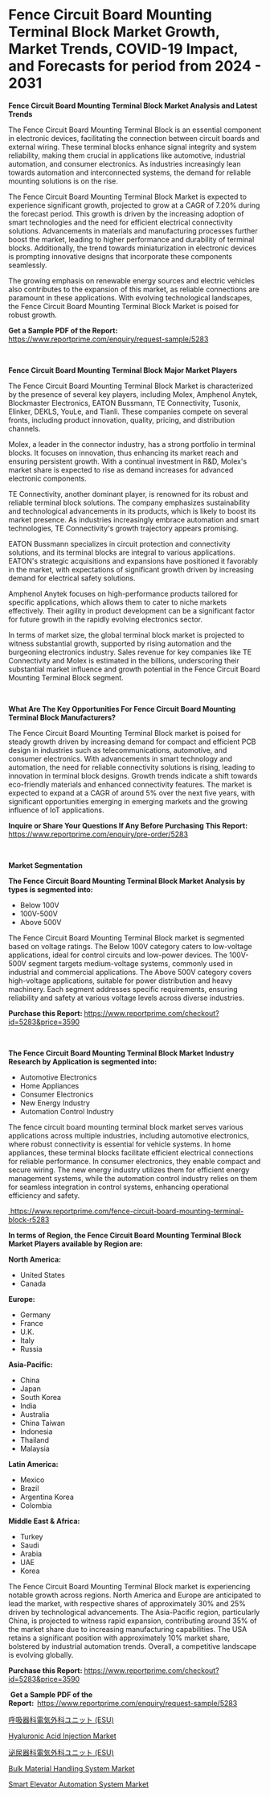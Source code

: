 <p><h1>Fence Circuit Board Mounting Terminal Block Market Growth, Market Trends, COVID-19 Impact, and Forecasts for period from 2024 - 2031</h1></p><p><strong>Fence Circuit Board Mounting Terminal Block Market Analysis and Latest Trends</strong></p>
<p><p>The Fence Circuit Board Mounting Terminal Block is an essential component in electronic devices, facilitating the connection between circuit boards and external wiring. These terminal blocks enhance signal integrity and system reliability, making them crucial in applications like automotive, industrial automation, and consumer electronics. As industries increasingly lean towards automation and interconnected systems, the demand for reliable mounting solutions is on the rise.</p><p>The Fence Circuit Board Mounting Terminal Block Market is expected to experience significant growth, projected to grow at a CAGR of 7.20% during the forecast period. This growth is driven by the increasing adoption of smart technologies and the need for efficient electrical connectivity solutions. Advancements in materials and manufacturing processes further boost the market, leading to higher performance and durability of terminal blocks. Additionally, the trend towards miniaturization in electronic devices is prompting innovative designs that incorporate these components seamlessly. </p><p>The growing emphasis on renewable energy sources and electric vehicles also contributes to the expansion of this market, as reliable connections are paramount in these applications. With evolving technological landscapes, the Fence Circuit Board Mounting Terminal Block Market is poised for robust growth.</p></p>
<p><strong>Get a Sample PDF of the Report:&nbsp;</strong> <a href="https://www.reportprime.com/enquiry/request-sample/5283">https://www.reportprime.com/enquiry/request-sample/5283</a></p>
<p>&nbsp;</p>
<p><strong>Fence Circuit Board Mounting Terminal Block Major Market Players</strong></p>
<p><p>The Fence Circuit Board Mounting Terminal Block Market is characterized by the presence of several key players, including Molex, Amphenol Anytek, Blockmaster Electronics, EATON Bussmann, TE Connectivity, Tusonix, Elinker, DEKLS, YouLe, and Tianli. These companies compete on several fronts, including product innovation, quality, pricing, and distribution channels.</p><p>Molex, a leader in the connector industry, has a strong portfolio in terminal blocks. It focuses on innovation, thus enhancing its market reach and ensuring persistent growth. With a continual investment in R&D, Molex's market share is expected to rise as demand increases for advanced electronic components.</p><p>TE Connectivity, another dominant player, is renowned for its robust and reliable terminal block solutions. The company emphasizes sustainability and technological advancements in its products, which is likely to boost its market presence. As industries increasingly embrace automation and smart technologies, TE Connectivity's growth trajectory appears promising.</p><p>EATON Bussmann specializes in circuit protection and connectivity solutions, and its terminal blocks are integral to various applications. EATON's strategic acquisitions and expansions have positioned it favorably in the market, with expectations of significant growth driven by increasing demand for electrical safety solutions.</p><p>Amphenol Anytek focuses on high-performance products tailored for specific applications, which allows them to cater to niche markets effectively. Their agility in product development can be a significant factor for future growth in the rapidly evolving electronics sector.</p><p>In terms of market size, the global terminal block market is projected to witness substantial growth, supported by rising automation and the burgeoning electronics industry. Sales revenue for key companies like TE Connectivity and Molex is estimated in the billions, underscoring their substantial market influence and growth potential in the Fence Circuit Board Mounting Terminal Block segment.</p></p>
<p>&nbsp;</p>
<p><strong>What Are The Key Opportunities For Fence Circuit Board Mounting Terminal Block Manufacturers?</strong></p>
<p><p>The Fence Circuit Board Mounting Terminal Block market is poised for steady growth driven by increasing demand for compact and efficient PCB design in industries such as telecommunications, automotive, and consumer electronics. With advancements in smart technology and automation, the need for reliable connectivity solutions is rising, leading to innovation in terminal block designs. Growth trends indicate a shift towards eco-friendly materials and enhanced connectivity features. The market is expected to expand at a CAGR of around 5% over the next five years, with significant opportunities emerging in emerging markets and the growing influence of IoT applications.</p></p>
<p><strong>Inquire or Share Your Questions If Any Before Purchasing This Report:</strong> <a href="https://www.reportprime.com/enquiry/pre-order/5283">https://www.reportprime.com/enquiry/pre-order/5283</a></p>
<p>&nbsp;</p>
<p><strong>Market Segmentation</strong></p>
<p><strong>The Fence Circuit Board Mounting Terminal Block Market Analysis by types is segmented into:</strong></p>
<p><ul><li>Below 100V</li><li>100V-500V</li><li>Above 500V</li></ul></p>
<p><p>The Fence Circuit Board Mounting Terminal Block market is segmented based on voltage ratings. The Below 100V category caters to low-voltage applications, ideal for control circuits and low-power devices. The 100V-500V segment targets medium-voltage systems, commonly used in industrial and commercial applications. The Above 500V category covers high-voltage applications, suitable for power distribution and heavy machinery. Each segment addresses specific requirements, ensuring reliability and safety at various voltage levels across diverse industries.</p></p>
<p><strong>Purchase this Report:&nbsp;</strong><a href="https://www.reportprime.com/checkout?id=5283&price=3590">https://www.reportprime.com/checkout?id=5283&price=3590</a></p>
<p>&nbsp;</p>
<p><strong>The Fence Circuit Board Mounting Terminal Block Market Industry Research by Application is segmented into:</strong></p>
<p><ul><li>Automotive Electronics</li><li>Home Appliances</li><li>Consumer Electronics</li><li>New Energy Industry</li><li>Automation Control Industry</li></ul></p>
<p><p>The fence circuit board mounting terminal block market serves various applications across multiple industries, including automotive electronics, where robust connectivity is essential for vehicle systems. In home appliances, these terminal blocks facilitate efficient electrical connections for reliable performance. In consumer electronics, they enable compact and secure wiring. The new energy industry utilizes them for efficient energy management systems, while the automation control industry relies on them for seamless integration in control systems, enhancing operational efficiency and safety.</p></p>
<p><a href="https://www.reportprime.com/fence-circuit-board-mounting-terminal-block-r5283">&nbsp;https://www.reportprime.com/fence-circuit-board-mounting-terminal-block-r5283</a></p>
<p><strong>In terms of Region, the Fence Circuit Board Mounting Terminal Block Market Players available by Region are:</strong></p>
<p>
    <p> <strong> North America: </strong>
        <ul>
            <li>United States</li>
            <li>Canada</li>
        </ul>
        </p> 
    <p> <strong> Europe: </strong>
        <ul>
            <li>Germany</li>
            <li>France</li>
            <li>U.K.</li>
            <li>Italy</li>
            <li>Russia</li>
        </ul>
        </p> 
    <p> <strong> Asia-Pacific: </strong>
        <ul>
            <li>China</li>
            <li>Japan</li>
            <li>South Korea</li>
            <li>India</li>
            <li>Australia</li>
            <li>China Taiwan</li>
            <li>Indonesia</li>
            <li>Thailand</li>
            <li>Malaysia</li>
        </ul>
        </p> 
    <p> <strong> Latin America: </strong>
        <ul>
            <li>Mexico</li>
            <li>Brazil</li>
            <li>Argentina Korea</li>
            <li>Colombia</li>
        </ul>
        </p> 
    <p> <strong> Middle East & Africa: </strong>
        <ul>
            <li>Turkey</li>
            <li>Saudi</li>
            <li>Arabia</li>
            <li>UAE</li>
            <li>Korea</li>
        </ul>
    </p>
    </p>
<p><p>The Fence Circuit Board Mounting Terminal Block market is experiencing notable growth across regions. North America and Europe are anticipated to lead the market, with respective shares of approximately 30% and 25% driven by technological advancements. The Asia-Pacific region, particularly China, is projected to witness rapid expansion, contributing around 35% of the market share due to increasing manufacturing capabilities. The USA retains a significant position with approximately 10% market share, bolstered by industrial automation trends. Overall, a competitive landscape is evolving globally.</p></p>
<p><strong>Purchase this Report: </strong><a href="https://www.reportprime.com/checkout?id=5283&price=3590">https://www.reportprime.com/checkout?id=5283&price=3590</a></p>
<p>&nbsp;<strong>Get a Sample PDF of the Report:&nbsp;&nbsp;</strong><a href="https://www.reportprime.com/enquiry/request-sample/5283">https://www.reportprime.com/enquiry/request-sample/5283</a></p>
<p><strong></strong></p>
<p><p><a href="https://medium.com/@solomonbode85/pneumology-electrosurgical-units-esus-bbad521a660b">呼吸器科電気外科ユニット (ESU)</a></p><p><a href="https://medium.com/@athenayundt/mapping-the-hyaluronic-acid-injection-market-trends-challenges-and-breakthroughs-2024-2031-251fce7befc3">Hyaluronic Acid Injection Market</a></p><p><a href="https://medium.com/@solomonbode85/%E3%82%B0%E3%83%AD%E3%83%BC%E3%83%90%E3%83%AB%E6%B3%8C%E5%B0%BF%E5%99%A8%E7%A7%91%E7%94%A8%E9%9B%BB%E6%B0%97%E6%89%8B%E8%A1%93%E8%A3%85%E7%BD%AE-esu-%E5%B8%82%E5%A0%B4%E3%81%AE%E6%A6%82%E8%A6%81-%E4%BB%8A%E5%BE%8C%E3%81%AE%E3%83%88%E3%83%AC%E3%83%B3%E3%83%89%E3%81%A8%E5%B8%82%E5%A0%B4%E6%88%A6%E7%95%A5%E4%BA%88%E6%B8%AC-2024%E5%B9%B4-2031%E5%B9%B4-b7b88a50c572">泌尿器科電気外科ユニット (ESU)</a></p><p><a href="https://www.linkedin.com/pulse/bulk-material-handling-system-market-insights-products-regional-cmngf?trackingId=fGpXEqULSNqWxLUpx0QJzA%3D%3D">Bulk Material Handling System Market</a></p><p><a href="https://www.linkedin.com/pulse/smart-elevator-automation-system-market-share-new-trends-analysis-rhmef?trackingId=M7eVCrD7T%2FK2DqrHmWsq0w%3D%3D">Smart Elevator Automation System Market</a></p></p>